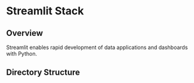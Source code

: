 # Streamlit Stack

## Overview

Streamlit enables rapid development of data applications and dashboards with Python.

## Directory Structure
